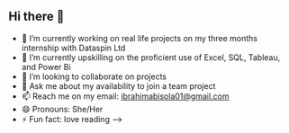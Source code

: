 ## Hi there 👋

- 🔭 I’m currently working on real life projects on my three months internship with Dataspin Ltd
- 🌱 I’m currently upskilling on the proficient use of Excel, SQL, Tableau, and Power Bi
- 👯 I’m looking to collaborate on projects 
- 💬 Ask me about my availability to join a team project
- 📫 Reach me on my email: ibrahimabisola01@gmail.com
- 😄 Pronouns: She/Her
- ⚡ Fun fact: love reading
-->
